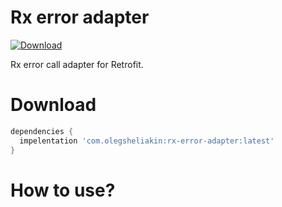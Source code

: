 # Rx error adapter 

[ ![Download](https://api.bintray.com/packages/olegsheliakin/maven/rx-error-adapter/images/download.svg) ](https://bintray.com/olegsheliakin/maven/rx-error-adapter/_latestVersion)

Rx error call adapter for Retrofit.

# Download
~~~ groovy
dependencies {
  impelentation 'com.olegsheliakin:rx-error-adapter:latest'
}
~~~

# How to use?

